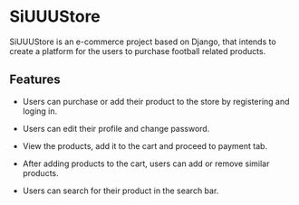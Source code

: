 # SiUUUStore

SiUUUStore is an e-commerce project based on Django, that intends to create a platform for the users to purchase football related products.



## Features

* Users can purchase or add their product to the store by registering and loging in.

* Users can edit their profile and change password.

* View the products, add it to the cart and proceed to payment tab.

* After adding products to the cart, users can add or remove similar products.

* Users can search for their product in the search bar.




